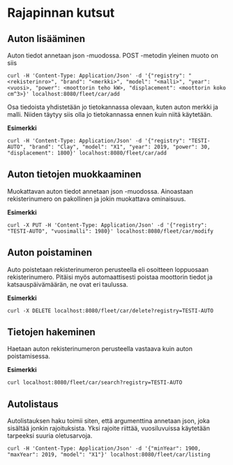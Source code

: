 # Rajapinnan kutsut

## Auton lisääminen
Auton tiedot annetaan json -muodossa.
POST -metodin yleinen muoto on siis
```
curl -H 'Content-Type: Application/Json' -d '{"registry": "<rekisterinro>", "brand": "<merkki>", "model": "<malli>", "year": <vuosi>, "power": <moottorin teho kW>, "displacement": <moottorin koko cm^3>}' localhost:8080/fleet/car/add
```
Osa tiedoista yhdistetään jo tietokannassa olevaan, kuten auton merkki ja malli.
Niiden täytyy siis olla jo tietokannassa ennen kuin niitä käytetään.

**Esimerkki**
```
curl -H 'Content-Type: Application/Json' -d '{"registry": "TESTI-AUTO", "brand": "Clay", "model": "X1", "year": 2019, "power": 30, "displacement": 1800}' localhost:8080/fleet/car/add
```

## Auton tietojen muokkaaminen
Muokattavan auton tiedot annetaan json -muodossa.
Ainoastaan rekisterinumero on pakollinen ja jokin muokattava ominaisuus.

**Esimerkki**
```
curl -X PUT -H 'Content-Type: Application/Json' -d '{"registry": "TESTI-AUTO", "vuosimalli": 1980}' localhost:8080/fleet/car/modify
```

## Auton poistaminen
Auto poistetaan rekisterinumeron perusteella eli osoitteen loppuosaan rekisterinumero.
Pitäisi myös automaattisesti poistaa moottorin tiedot ja katsauspäivämäärän, ne ovat eri taulussa.

**Esimerkki**
```
curl -X DELETE localhost:8080/fleet/car/delete?registry=TESTI-AUTO
```

## Tietojen hakeminen
Haetaan auton rekisterinumeron perusteella vastaava kuin auton poistamisessa.

**Esimerkki**
```
curl localhost:8080/fleet/car/search?registry=TESTI-AUTO
```

## Autolistaus
Autolistauksen haku toimii siten, että argumenttina annetaan json, joka sisältää jonkin rajoituksista.
Yksi rajoite riittää, vuosiluvuissa käytetään tarpeeksi suuria oletusarvoja.
```
curl -H 'Content-Type: Application/Json' -d '{"minYear": 1900, "maxYear": 2019, "model": "X1"}' localhost:8080/fleet/car/listing
```

